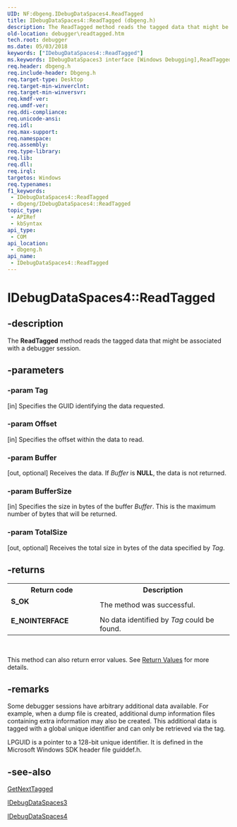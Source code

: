```yaml
---
UID: NF:dbgeng.IDebugDataSpaces4.ReadTagged
title: IDebugDataSpaces4::ReadTagged (dbgeng.h)
description: The ReadTagged method reads the tagged data that might be associated with a debugger session.
old-location: debugger\readtagged.htm
tech.root: debugger
ms.date: 05/03/2018
keywords: ["IDebugDataSpaces4::ReadTagged"]
ms.keywords: IDebugDataSpaces3 interface [Windows Debugging],ReadTagged method, IDebugDataSpaces3::ReadTagged, IDebugDataSpaces4 interface [Windows Debugging],ReadTagged method, IDebugDataSpaces4.ReadTagged, IDebugDataSpaces4::ReadTagged, IDebugDataSpaces_cdf64ddf-da14-4607-8df2-1d4703a2eebf.xml, ReadTagged, ReadTagged method [Windows Debugging], ReadTagged method [Windows Debugging],IDebugDataSpaces3 interface, ReadTagged method [Windows Debugging],IDebugDataSpaces4 interface, dbgeng/IDebugDataSpaces3::ReadTagged, dbgeng/IDebugDataSpaces4::ReadTagged, debugger.readtagged
req.header: dbgeng.h
req.include-header: Dbgeng.h
req.target-type: Desktop
req.target-min-winverclnt: 
req.target-min-winversvr: 
req.kmdf-ver: 
req.umdf-ver: 
req.ddi-compliance: 
req.unicode-ansi: 
req.idl: 
req.max-support: 
req.namespace: 
req.assembly: 
req.type-library: 
req.lib: 
req.dll: 
req.irql: 
targetos: Windows
req.typenames: 
f1_keywords:
 - IDebugDataSpaces4::ReadTagged
 - dbgeng/IDebugDataSpaces4::ReadTagged
topic_type:
 - APIRef
 - kbSyntax
api_type:
 - COM
api_location:
 - dbgeng.h
api_name:
 - IDebugDataSpaces4::ReadTagged
---
```


# IDebugDataSpaces4::ReadTagged


## -description

The <b>ReadTagged</b> method reads the tagged data that might be associated with a debugger session.

## -parameters

### -param Tag 

[in]
Specifies the GUID identifying the data requested.

### -param Offset 

[in]
Specifies the offset within the data to read.

### -param Buffer 

[out, optional]
Receives the data.  If <i>Buffer</i> is <b>NULL</b>, the data is not returned.

### -param BufferSize 

[in]
Specifies the size in bytes of the buffer <i>Buffer</i>.  This is the maximum number of bytes that will be returned.

### -param TotalSize 

[out, optional]
Receives the total size in bytes of the data specified by <i>Tag</i>.

## -returns

<table>
<tr>
<th>Return code</th>
<th>Description</th>
</tr>
<tr>
<td width="40%">
<dl>
<dt><b>S_OK</b></dt>
</dl>
</td>
<td width="60%">
The method was successful.

</td>
</tr>
<tr>
<td width="40%">
<dl>
<dt><b>E_NOINTERFACE</b></dt>
</dl>
</td>
<td width="60%">
No data identified by <i>Tag</i> could be found.

</td>
</tr>
</table>
 

This method can also return error values.  See <a href="/windows-hardware/drivers/debugger/hresult-values">Return Values</a> for more details.

## -remarks

Some debugger sessions have arbitrary additional data available.  For example, when a dump file is created, additional dump information files containing extra information may also be created.  This additional data is tagged with a global unique identifier and can only be retrieved via the tag.

LPGUID is a pointer to a 128-bit unique identifier.  It is defined in the Microsoft Windows SDK header file guiddef.h.

## -see-also

<a href="/windows-hardware/drivers/ddi/dbgeng/nf-dbgeng-idebugdataspaces4-getnexttagged">GetNextTagged</a>



<a href="/windows-hardware/drivers/ddi/dbgeng/nn-dbgeng-idebugdataspaces3">IDebugDataSpaces3</a>



<a href="/windows-hardware/drivers/ddi/dbgeng/nn-dbgeng-idebugdataspaces4">IDebugDataSpaces4</a>

